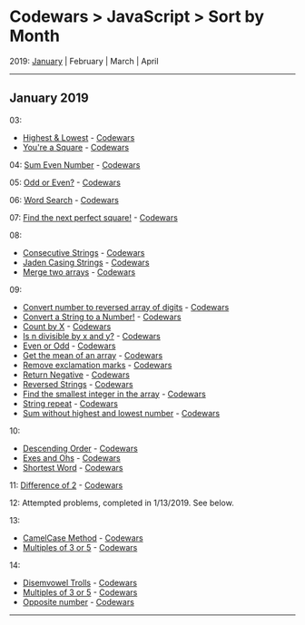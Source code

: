# Codewars > JavaScript > Sort by Month

2019: [January](#january-2019) | February | March | April
___
## January 2019
03:
* [Highest & Lowest](7-kyu/20190103-highest-&-lowest.js) - [Codewars](https://www.codewars.com/kata/highest-and-lowest)
* [You're a Square](7-kyu/20190103-youre-a-square.js) - [Codewars](https://www.codewars.com/kata/youre-a-square)

04: [Sum Even Number](7-kyu/20190104-sum-even-numbers.js) - [Codewars](https://www.codewars.com/kata/sum-even-numbers)

05: [Odd or Even?](7-kyu/20190105-odd-or-even.js) - [Codewars](https://www.codewars.com/kata/odd-or-even)

06: [Word Search](7-kyu/20190106-wordsearch.js) - [Codewars](https://www.codewars.com/kata/wordsearch)

07: [Find the next perfect square!](7-kyu/20190107-find-perfect-square.js) - [Codewars](https://www.codewars.com/kata/find-the-next-perfect-square)

08:
* [Consecutive Strings](7-kyu/20190108-consecutive-strings.js) - [Codewars](https://www.codewars.com/kata/consecutive-strings)
* [Jaden Casing Strings](7-kyu/20190108-jaden-casing-strings.js) - [Codewars](https://www.codewars.com/kata/jaden-casing-strings)
* [Merge two arrays](7-kyu/20190108-merge-two-arrays.js) - [Codewars](https://www.codewars.com/kata/merge-two-arrays)

09:
* [Convert number to reversed array of digits](8-kyu/20190109-convert-number-to-reversed-array.js) - [Codewars](https://www.codewars.com/kata/convert-number-to-reversed-array-of-digits)
* [Convert a String to a Number!](8-kyu/20190109-convert-string-to-number.js) - [Codewars](https://www.codewars.com/kata/convert-a-string-to-a-number)
* [Count by X](8-kyu/20190109-count-by-x.js) - [Codewars](https://www.codewars.com/kata/count-by-x)
* [Is n divisible by x and y?](8-kyu/20190109-divisible-by-x-and-y.js) - [Codewars](https://www.codewars.com/kata/is-n-divisible-by-x-and-y)
* [Even or Odd](8-kyu/20190109-even-or-odd.js) - [Codewars](https://www.codewars.com/kata/even-or-odd)
* [Get the mean of an array](8-kyu/20190109-mean-of-array.js) - [Codewars](https://www.codewars.com/kata/get-the-mean-of-an-array)
* [Remove exclamation marks](8-kyu/20190109-remove-exclaimation-marks.js) - [Codewars](https://www.codewars.com/kata/remove-exclamation-marks)
* [Return Negative](8-kyu/20190109-return-negative.js) - [Codewars](https://www.codewars.com/kata/return-negative)
* [Reversed Strings](8-kyu/20190109-reversed-strings.js) - [Codewars](https://www.codewars.com/kata/reversed-strings)
* [Find the smallest integer in the array](8-kyu/20190109-smallest-integer.js) - [Codewars](https://www.codewars.com/kata/find-the-smallest-integer-in-the-array)
* [String repeat](8-kyu/20190109-string-repeat.js) - [Codewars](https://www.codewars.com/kata/string-repeat)
* [Sum without highest and lowest number](8-kyu/20190109-sum-without-high-and-low.js) - [Codewars](https://www.codewars.com/kata/sum-without-highest-and-lowest-number)

10:
* [Descending Order](7-kyu/20190110-descending-order.js) - [Codewars](https://www.codewars.com/kata/descending-order)
* [Exes and Ohs](7-kyu/20190110-exes-and-ohs.js) - [Codewars](https://www.codewars.com/kata/exes-and-ohs)
* [Shortest Word](7-kyu/20190110-shortest-word.js) - [Codewars](https://www.codewars.com/kata/shortest-word)

11: [Difference of 2](6-kyu/20190111-difference-of-2.js) - [Codewars](https://www.codewars.com/kata/difference-of-2)

12: Attempted problems, completed in 1/13/2019. See below.

13:
* [CamelCase Method](6-kyu/20190113-camelcase-method.js) - [Codewars](https://www.codewars.com/kata/camelcase-method)
* [Multiples of 3 or 5](6-kyu/20190114-multiples-of-3-or-5.js) - [Codewars](https://www.codewars.com/kata/multiples-of-3-or-5)

14:
* [Disemvowel Trolls](7-kyu/20190114-disemvowel-trolls.js) - [Codewars](https://www.codewars.com/kata/disemvowel-trolls)
* [Multiples of 3 or 5](6-kyu/20190114-multiples-of-3-or-5.js) - [Codewars](https://www.codewars.com/kata/multiples-of-3-or-5)
* [Opposite number](8-kyu/20190114-opposite-number.js) - [Codewars](https://www.codewars.com/kata/opposite-number/)
___
